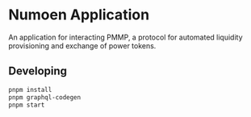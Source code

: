 # Numoen Application

An application for interacting PMMP, a protocol for automated liquidity provisioning and exchange of power tokens. 

## Developing

```bash
pnpm install
pnpm graphql-codegen
pnpm start
```
